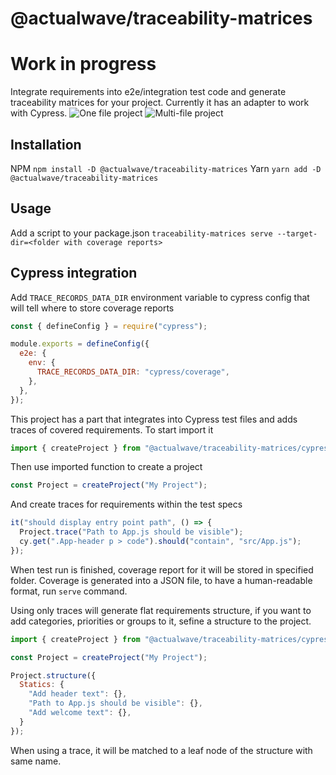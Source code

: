 # @actualwave/traceability-matrices

# Work in progress

Integrate requirements into e2e/integration test code and generate traceability matrices for your project. Currently it has an adapter to work with Cypress.
![One file project](./project_a.png)
![Multi-file project](./project_c.png)

## Installation
NPM
`npm install -D @actualwave/traceability-matrices`
Yarn
`yarn add -D @actualwave/traceability-matrices`

## Usage
Add a script to your package.json
`traceability-matrices serve --target-dir=<folder with coverage reports>`

## Cypress integration
Add `TRACE_RECORDS_DATA_DIR` environment variable to cypress config that will tell where to store coverage reports
```js
const { defineConfig } = require("cypress");

module.exports = defineConfig({
  e2e: {
    env: {
      TRACE_RECORDS_DATA_DIR: "cypress/coverage",
    },
  },
});
```


This project has a part that integrates into Cypress test files and adds traces of covered requirements. To start import it
```js
import { createProject } from "@actualwave/traceability-matrices/cypress";
```
Then use imported function to create a project
```js
const Project = createProject("My Project");
```
And create traces for requirements within the test specs
```js
it("should display entry point path", () => {
  Project.trace("Path to App.js should be visible");
  cy.get(".App-header p > code").should("contain", "src/App.js");
});
```
When test run is finished, coverage report for it will be stored in specified folder. Coverage is generated into a JSON file, to have a human-readable format, run `serve` command.


Using only traces will generate flat requirements structure, if you want to add categories, priorities or groups to it, sefine a structure to the project.
```js
import { createProject } from "@actualwave/traceability-matrices/cypress";

const Project = createProject("My Project");

Project.structure({
  Statics: {
    "Add header text": {},
    "Path to App.js should be visible": {},
    "Add welcome text": {},
  }
});
```
When using a trace, it will be matched to a leaf node of the structure with same name.
